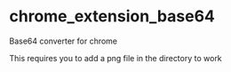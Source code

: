 # chrome_extension_base64
Base64 converter for chrome

This requires you to add a png file in the directory to work
